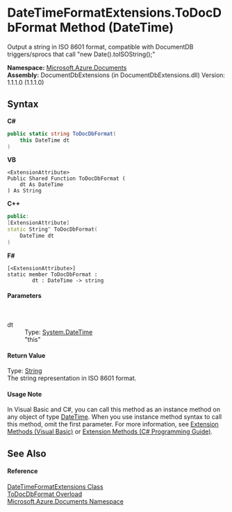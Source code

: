 # DateTimeFormatExtensions.ToDocDbFormat Method (DateTime)
 

Output a string in ISO 8601 format, compatible with DocumentDB triggers/sprocs that call "new Date().toISOString();"

**Namespace:**&nbsp;<a href="856b2e23-9c8b-2618-f913-67d85d500616">Microsoft.Azure.Documents</a><br />**Assembly:**&nbsp;DocumentDbExtensions (in DocumentDbExtensions.dll) Version: 1.1.1.0 (1.1.1.0)

## Syntax

**C#**<br />
``` C#
public static string ToDocDbFormat(
	this DateTime dt
)
```

**VB**<br />
``` VB
<ExtensionAttribute>
Public Shared Function ToDocDbFormat ( 
	dt As DateTime
) As String
```

**C++**<br />
``` C++
public:
[ExtensionAttribute]
static String^ ToDocDbFormat(
	DateTime dt
)
```

**F#**<br />
``` F#
[<ExtensionAttribute>]
static member ToDocDbFormat : 
        dt : DateTime -> string 

```


#### Parameters
&nbsp;<dl><dt>dt</dt><dd>Type: <a href="http://msdn2.microsoft.com/en-us/library/03ybds8y" target="_blank">System.DateTime</a><br />"this"</dd></dl>

#### Return Value
Type: <a href="http://msdn2.microsoft.com/en-us/library/s1wwdcbf" target="_blank">String</a><br />The string representation in ISO 8601 format.

#### Usage Note
In Visual Basic and C#, you can call this method as an instance method on any object of type <a href="http://msdn2.microsoft.com/en-us/library/03ybds8y" target="_blank">DateTime</a>. When you use instance method syntax to call this method, omit the first parameter. For more information, see <a href="http://msdn.microsoft.com/en-us/library/bb384936.aspx">Extension Methods (Visual Basic)</a> or <a href="http://msdn.microsoft.com/en-us/library/bb383977.aspx">Extension Methods (C# Programming Guide)</a>.

## See Also


#### Reference
<a href="5170affb-a6da-2801-1bd3-714bc07d5356">DateTimeFormatExtensions Class</a><br /><a href="cf6e74ef-03d2-4490-f205-f5be3905bc95">ToDocDbFormat Overload</a><br /><a href="856b2e23-9c8b-2618-f913-67d85d500616">Microsoft.Azure.Documents Namespace</a><br />